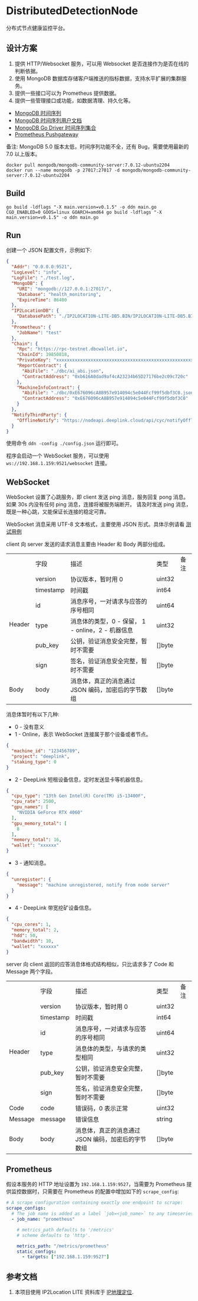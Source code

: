 # DistributedDetectionNode

分布式节点健康监控平台。

## 设计方案

1. 提供 HTTP/Websocket 服务，可以用 Websocket 是否连接作为是否在线的判断依据。
2. 使用 MongoDB 数据库存储客户端推送的指标数据，支持水平扩展的集群服务。
3. 提供一些接口可以为 Prometheus 提供数据。
4. 提供一些管理接口或功能，如数据清理、持久化等。

- [MongoDB 时间序列](https://www.mongodb.com/zh-cn/products/capabilities/time-series)
- [MongoDB 时间序列用户文档](https://www.mongodb.com/zh-cn/docs/manual/core/timeseries-collections/)
- [MongoDB Go Driver 时间序列集合](https://www.mongodb.com/zh-cn/docs/drivers/go/current/fundamentals/time-series/)
- [Prometheus Pushgateway](https://github.com/prometheus/pushgateway)

备注: MongoDB 5.0 版本太低，时间序列功能不全，还有 Bug，需要使用最新的 7.0 以上版本。

```shell
docker pull mongodb/mongodb-community-server:7.0.12-ubuntu2204
docker run --name mongodb -p 27017:27017 -d mongodb/mongodb-community-server:7.0.12-ubuntu2204
```

## Build

```shell
go build -ldflags "-X main.version=v0.1.5" -o ddn main.go
CGO_ENABLED=0 GOOS=linux GOARCH=amd64 go build -ldflags "-X main.version=v0.1.5" -o ddn main.go
```

## Run

创建一个 JSON 配置文件，示例如下:

```json
{
  "Addr": "0.0.0.0:9521",
  "LogLevel": "info",
  "LogFile": "./test.log",
  "MongoDB": {
    "URI": "mongodb://127.0.0.1:27017/",
    "Database": "health_monitoring",
    "ExpireTime": 86400
  },
  "IP2LocationDB": {
    "DatabasePath": "./IP2LOCATION-LITE-DB5.BIN/IP2LOCATION-LITE-DB5.BIN"
  },
  "Prometheus": {
    "JobName": "test"
  },
  "Chain": {
    "Rpc": "https://rpc-testnet.dbcwallet.io",
    "ChainId": 19850818,
    "PrivateKey": "xxxxxxxxxxxxxxxxxxxxxxxxxxxxxxxxxxxxxxxxxxxxxxxxxxxxxxxxxxxxxxxx",
    "ReportContract": {
      "AbiFile": "./dbc/ai_abi.json",
      "ContractAddress": "0xb616A0dad9af4cA23234b65D27176be2c09c720c"
    },
    "MachineInfoContract": {
      "AbiFile": "./dbc/0xE676096cA8B957e914094c5e044Fcf99f5dbf3C0.json",
      "ContractAddress": "0xE676096cA8B957e914094c5e044Fcf99f5dbf3C0"
    }
  },
  "NotifyThirdParty": {
    "OfflineNotify": "https://nodeapi.deeplink.cloud/api/cyc/notifyOffline"
  }
}
```

使用命令 `ddn -config ./config.json` 运行即可。

程序会启动一个 WebSocket 服务，可以使用 `ws://192.168.1.159:9521/websocket` 连接。

## WebSocket

WebSocket 设置了心跳服务，即 client 发送 ping 消息，服务回复 pong 消息。
如果 30s 内没有任何 ping 消息，连接将被服务端断开。
请及时发送 ping 消息，既是一种心跳，又能保证长连接的稳定可靠。

WebSocket 消息采用 UTF-8 文本格式，主要使用 JSON 形式。具体示例请看 [测试用例](./ws/ws_test.go)

client 向 server 发送的请求消息主要由 Header 和 Body 两部分组成。

<table>
  <tr>
    <td></td>
    <td>字段</td>
    <td>描述</td>
    <td>类型</td>
    <td>备注</td>
  </tr>
  <tr>
    <td rowspan="6">Header</td>
    <td>version</td>
    <td>协议版本，暂时用 0</td>
    <td>uint32</td>
    <td></td>
  </tr>
  <tr>
    <td>timestamp</td>
    <td>时间戳</td>
    <td>int64</td>
    <td></td>
  </tr>
  <tr>
    <td>id</td>
    <td>消息序号，一对请求与应答的序号相同</td>
    <td>uint64</td>
    <td></td>
  </tr>
  <tr>
    <td>type</td>
    <td>消息体的类型，0 - 保留， 1 - online，2 - 机器信息</td>
    <td>uint32</td>
    <td></td>
  </tr>
  <tr>
    <td>pub_key</td>
    <td>公钥，验证消息安全完整，暂时不需要</td>
    <td>[]byte</td>
    <td></td>
  </tr>
  <tr>
    <td>sign</td>
    <td>签名，验证消息安全完整，暂时不需要</td>
    <td>[]byte</td>
    <td></td>
  </tr>
  <tr>
    <td>Body</td>
    <td>body</td>
    <td>消息体，真正的消息通过 JSON 编码，加密后的字节数组</td>
    <td>[]byte</td>
    <td></td>
  </tr>
</table>

消息体暂时有以下几种:
- 0 - 没有意义
- 1 - Online，表示 WebSocket 连接属于那个设备或者节点。
```json
{
  "machine_id": "123456789",
  "project": "deeplink",
  "staking_type": 0
}
```
- 2 - DeepLink 短租设备信息，定时发送显卡等机器信息。
```json
{
  "cpu_type": "13th Gen Intel(R) Core(TM) i5-13400F",
  "cpu_rate": 2500,
  "gpu_names": [
    "NVIDIA GeForce RTX 4060"
  ],
  "gpu_memory_total": [
    8
  ],
  "memory_total": 16,
  "wallet": "xxxxxx"
}
```
- 3 - 通知消息。
```json
{
  "unregister": {
    "message": "machine unregistered, notify from node server"
  }
}
```
- 4 - DeepLink 带宽挖矿设备信息。
```json
{
  "cpu_cores": 1,
  "memory_total": 2,
  "hdd": 50,
  "bandwidth": 10,
  "wallet": "xxxxxx"
}
```

server 向 client 返回的应答消息体格式结构相似，只比请求多了 Code 和 Message 两个字段。

<table>
  <tr>
    <td></td>
    <td>字段</td>
    <td>描述</td>
    <td>类型</td>
    <td>备注</td>
  </tr>
  <tr>
    <td rowspan="6">Header</td>
    <td>version</td>
    <td>协议版本，暂时用 0</td>
    <td>uint32</td>
    <td></td>
  </tr>
  <tr>
    <td>timestamp</td>
    <td>时间戳</td>
    <td>int64</td>
    <td></td>
  </tr>
  <tr>
    <td>id</td>
    <td>消息序号，一对请求与应答的序号相同</td>
    <td>uint64</td>
    <td></td>
  </tr>
  <tr>
    <td>type</td>
    <td>消息体的类型，与请求的类型相同</td>
    <td>uint32</td>
    <td></td>
  </tr>
  <tr>
    <td>pub_key</td>
    <td>公钥，验证消息安全完整，暂时不需要</td>
    <td>[]byte</td>
    <td></td>
  </tr>
  <tr>
    <td>sign</td>
    <td>签名，验证消息安全完整，暂时不需要</td>
    <td>[]byte</td>
    <td></td>
  </tr>
  <tr>
    <td>Code</td>
    <td>code</td>
    <td>错误码，0 表示正常</td>
    <td>uint32</td>
    <td></td>
  </tr>
  <tr>
    <td>Message</td>
    <td>message</td>
    <td>错误信息</td>
    <td>string</td>
    <td></td>
  </tr>
  <tr>
    <td>Body</td>
    <td>body</td>
    <td>消息体，真正的消息通过 JSON 编码，加密后的字节数组</td>
    <td>[]byte</td>
    <td></td>
  </tr>
</table>

## Prometheus

假设本服务的 HTTP 地址设置为 `192.168.1.159:9527`，当需要为 Prometheus 提供监控数据时，只需要在 Prometheus 的配置中增加如下的 `scrape_config`:

```yaml
# A scrape configuration containing exactly one endpoint to scrape:
scrape_configs:
  # The job name is added as a label `job=<job_name>` to any timeseries scraped from this config.
  - job_name: "prometheus"

    # metrics_path defaults to '/metrics'
    # scheme defaults to 'http'.

    metrics_path: "/metrics/prometheus"
    static_configs:
      - targets: ["192.168.1.159:9527"]
```

## 参考文档

1. 本项目使用 IP2Location LITE 资料库于 <a href="https://lite.ip2location.com">IP地理定位</a>.

